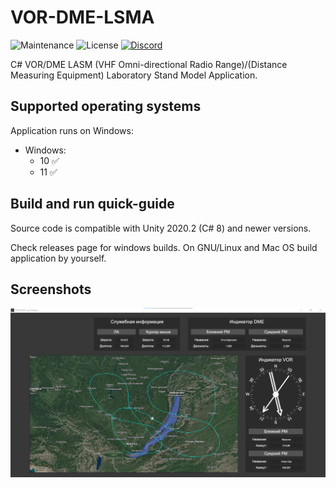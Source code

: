 # VOR-DME-LSMA
![Maintenance](https://img.shields.io/badge/maintenance-stable-green.svg)
![License](https://img.shields.io/badge/license-MIT-blue.svg)
[![Discord](https://img.shields.io/badge/chat-on_discord-%237289DA.svg)](https://discordapp.com/users/346979343995633664)

C# VOR/DME LASM (VHF Omni-directional Radio Range)/(Distance Measuring Equipment) Laboratory Stand Model Application.

## Supported operating systems
Application runs on Windows:
* Windows:
  - 10 :white_check_mark:
  - 11 :white_check_mark:

## Build and run quick-guide
Source code is compatible with Unity 2020.2 (C# 8) and newer versions.

Check releases page for windows builds.
On GNU/Linux and Mac OS build application by yourself.

## Screenshots
![Screenshot](https://github.com/fl1ckje/VOR-DME-LSMA/blob/master/Docs/Media/Screenshot.png)
